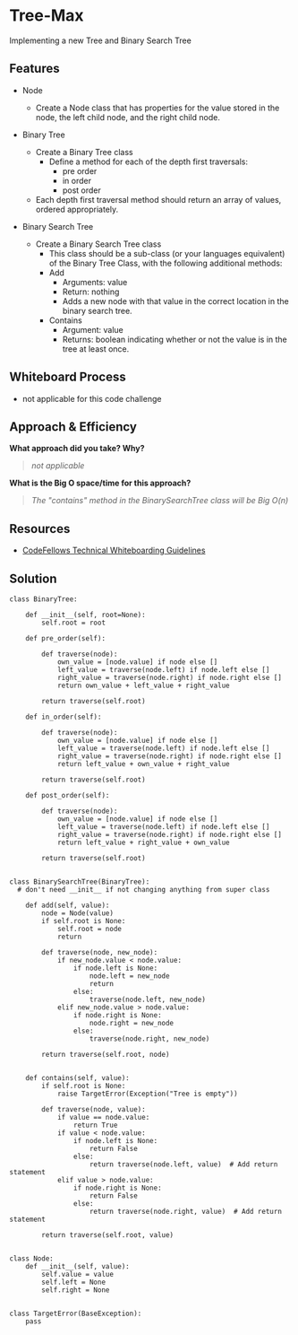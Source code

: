 # Tree-Max

Implementing a new Tree and Binary Search Tree

## Features

- Node
  - Create a Node class that has properties for the value stored in the node, the left child node, and the right child node.

- Binary Tree
  - Create a Binary Tree class
    - Define a method for each of the depth first traversals:
      - pre order
      - in order
      - post order
  - Each depth first traversal method should return an array of values, ordered appropriately.

- Binary Search Tree
  - Create a Binary Search Tree class
    - This class should be a sub-class (or your languages equivalent) of the Binary Tree Class, with the following additional methods:
    - Add
      - Arguments: value
      - Return: nothing
      - Adds a new node with that value in the correct location in the binary search tree.
    - Contains
      - Argument: value
      - Returns: boolean indicating whether or not the value is in the tree at least once.

## Whiteboard Process

- not applicable for this code challenge

## Approach & Efficiency

**What approach did you take? Why?**

>*not applicable*

**What is the Big O space/time for this approach?**

>*The "contains" method in the BinarySearchTree class will be Big O(n)*

## Resources

- [CodeFellows Technical Whiteboarding Guidelines](https://codefellows.github.io/common_curriculum/challenges/code/whiteboarding)

## Solution

```
class BinaryTree:

    def __init__(self, root=None):
        self.root = root

    def pre_order(self):

        def traverse(node):
            own_value = [node.value] if node else []
            left_value = traverse(node.left) if node.left else []
            right_value = traverse(node.right) if node.right else []
            return own_value + left_value + right_value

        return traverse(self.root)

    def in_order(self):

        def traverse(node):
            own_value = [node.value] if node else []
            left_value = traverse(node.left) if node.left else []
            right_value = traverse(node.right) if node.right else []
            return left_value + own_value + right_value

        return traverse(self.root)

    def post_order(self):

        def traverse(node):
            own_value = [node.value] if node else []
            left_value = traverse(node.left) if node.left else []
            right_value = traverse(node.right) if node.right else []
            return left_value + right_value + own_value

        return traverse(self.root)


class BinarySearchTree(BinaryTree):
  # don't need __init__ if not changing anything from super class

    def add(self, value):
        node = Node(value)
        if self.root is None:
            self.root = node
            return

        def traverse(node, new_node):
            if new_node.value < node.value:
                if node.left is None:
                    node.left = new_node
                    return
                else:
                    traverse(node.left, new_node)
            elif new_node.value > node.value:
                if node.right is None:
                    node.right = new_node
                else:
                    traverse(node.right, new_node)

        return traverse(self.root, node)


    def contains(self, value):
        if self.root is None:
            raise TargetError(Exception("Tree is empty"))

        def traverse(node, value):
            if value == node.value:
                return True
            if value < node.value:
                if node.left is None:
                    return False
                else:
                    return traverse(node.left, value)  # Add return statement
            elif value > node.value:
                if node.right is None:
                    return False
                else:
                    return traverse(node.right, value)  # Add return statement

        return traverse(self.root, value)


class Node:
    def __init__(self, value):
        self.value = value
        self.left = None
        self.right = None


class TargetError(BaseException):
    pass
```
